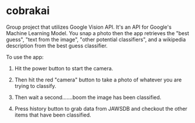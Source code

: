 # cobrakai
Group project that utilizes Google Vision API. It's an API for Google's Machine Learning Model. You snap a photo then the app retrieves the "best guess", "text from the image", "other potential classifiers", and a wikipedia description from the best guess classifier. 

To use the app: 

1. Hit the power button to start the camera. 

2. Then hit the red "camera" button to take a photo of whatever you are trying to classify. 

3. Then wait a second.......boom the image has been classified. 

4. Press history button to grab data from JAWSDB and checkout the other items that have been classified. 


